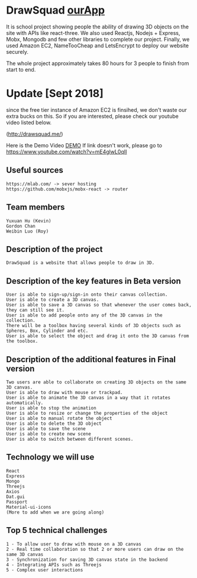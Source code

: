 # DrawSquad   [ourApp](http://drawsquad.me)

It is school project showing people the ability of drawing 3D objects on the site with APIs like react-three. We also used Reactjs, Nodejs + Express, Mobx, Mongodb and few other libraries to complete our project. Finally, we used Amazon EC2, NameTooCheap and LetsEncrypt to deploy our website securely.

The whole project approximately takes 80 hours for 3 people to finish from start to end.

# Update [Sept 2018]
since the free tier instance of Amazon EC2 is finsihed, we don't waste our extra bucks on this. So if you are interested, please check our youtube video listed below.

(http://drawsquad.me/)

Here is the Demo Video [DEMO](https://www.youtube.com/watch?v=mE4glwL0qII)
If link doesn't work, please go to https://www.youtube.com/watch?v=mE4glwL0qII
## Useful sources
```
https://mlab.com/ -> sever hosting
https://github.com/mobxjs/mobx-react -> router
```

## Team members
```
Yuxuan Hu (Kevin)
Gordon Chan
Weibin Luo (Roy)
```

## Description of the project
```
DrawSquad is a website that allows people to draw in 3D.
```

## Description of the key features in Beta version
```
User is able to sign-up/sign-in onto their canvas collection.
User is able to create a 3D canvas.
User is able to save a 3D canvas so that whenever the user comes back, they can still see it.
User is able to add people onto any of the 3D canvas in the collection.
There will be a toolbox having several kinds of 3D objects such as Spheres, Box, Cylinder and etc.
User is able to select the object and drag it onto the 3D canvas from the toolbox.
```

## Description of the additional features in Final version
```
Two users are able to collaborate on creating 3D objects on the same 3D canvas.
User is able to draw with mouse or trackpad.
User is able to animate the 3D canvas in a way that it rotates automatically.
User is able to stop the animation
User is able to resize or change the properties of the object
User is able to manual rotate the object
User is able to delete the 3D object
User is able to save the scene
User is able to create new scene
User is able to switch between different scenes.
```

## Technology we will use
```
React
Express
Mongo
Threejs
Axios
Dat.gui
Passport
Material-ui-icons
(More to add when we are going along)
```

## Top 5 technical challenges
```
1 - To allow user to draw with mouse on a 3D canvas
2 - Real time collaboration so that 2 or more users can draw on the same 3D canvas
3 - Synchronization for saving 3D canvas state in the backend
4 - Integrating APIs such as Threejs
5 - Complex user interactions
```

